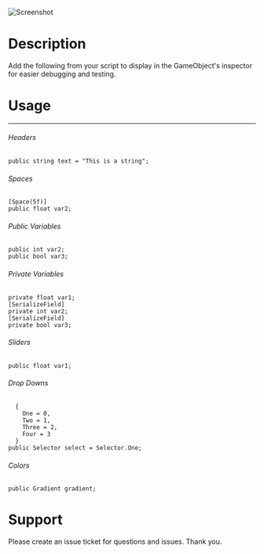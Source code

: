![Screenshot](https://github.com/jasonrwalters/Unity_CustomInspector/blob/master/screenshot.PNG)

# Description
Add the following from your script to display in the GameObject's inspector for easier debugging and testing.

# Usage
-----
###### Headers
```[Header("Variables")]
public string text = "This is a string";
```

###### Spaces

```public float var1; 
[Space(5f)] 
public float var2; 
```

###### Public Variables

```public float var1;
public int var2;
public bool var3;
```

###### Private Variables

```[SerializeField] 
private float var1; 
[SerializeField] 
private int var2; 
[SerializeField] 
private bool var3;
```

###### Sliders

```[Range(1f, 10f)] 
public float var1; 
```

###### Drop Downs

```public enum Selector 
  { 
    One = 0, 
    Two = 1, 
    Three = 2, 
    Four = 3 
  }
public Selector select = Selector.One;
```

###### Colors

```public Color rgba;
public Gradient gradient;
```

# Support
Please create an issue ticket for questions and issues. Thank you.
